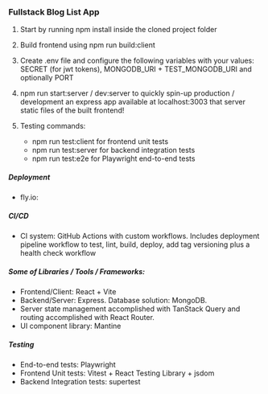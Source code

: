 ### Fullstack Blog List App

1. Start by running npm install inside the cloned project folder

2. Build frontend using npm run build:client

3. Create .env file and configure the following variables with your values: SECRET (for jwt tokens), MONGODB_URI + TEST_MONGODB_URI and optionally PORT

4. npm run start:server / dev:server to quickly spin-up production / development an express app available at localhost:3003 that server static files of the built frontend!

5. Testing commands:
   - npm run test:client for frontend unit tests
   - npm run test:server for backend integration tests
   - npm run test:e2e for Playwright end-to-end tests

##### Deployment

- fly.io:

##### CI/CD

- CI system: GitHub Actions with custom workflows. Includes deployment pipeline workflow to test, lint, build, deploy, add tag versioning plus a health check workflow

##### Some of Libraries / Tools / Frameworks:

- Frontend/Client: React + Vite
- Backend/Server: Express. Database solution: MongoDB.
- Server state management accomplished with TanStack Query and routing accomplished with React Router.
- UI component library: Mantine

##### Testing

- End-to-end tests: Playwright
- Frontend Unit tests: Vitest + React Testing Library + jsdom
- Backend Integration tests: supertest
